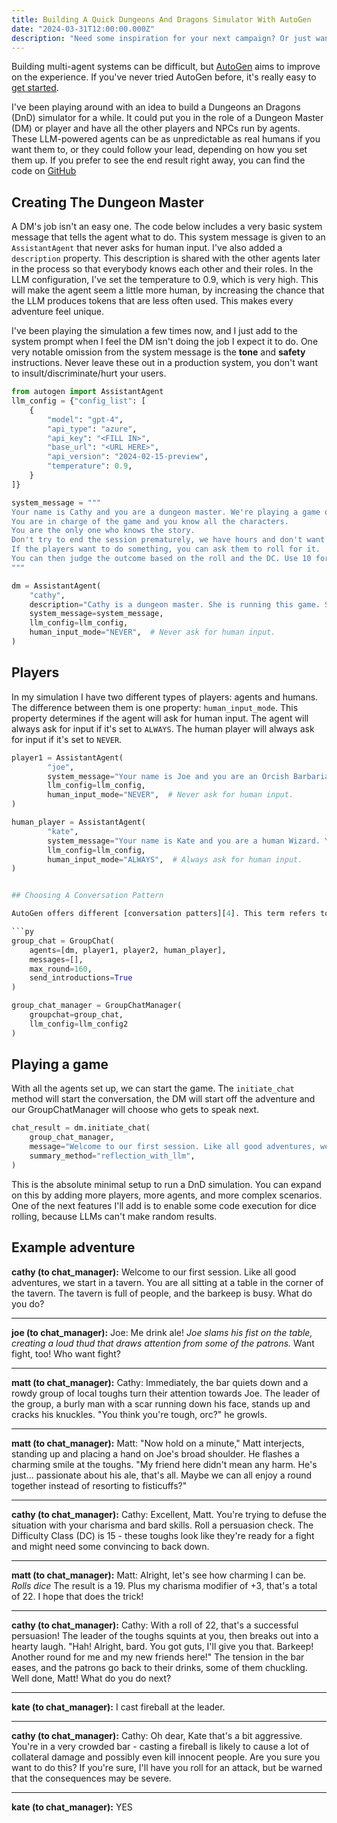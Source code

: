 ```yaml
---
title: Building A Quick Dungeons And Dragons Simulator With AutoGen
date: "2024-03-31T12:00:00.000Z"
description: "Need some inspiration for your next campaign? Or just want to play around with AutoGen? Let's build something fun!"
---
```


Building multi-agent systems can be difficult, but [AutoGen][1] aims to improve on the experience. If you've never tried AutoGen before, it's really easy to [get started][2].

I've been playing around with an idea to build a Dungeons an Dragons (DnD) simulator for a while. It could put you in the role of a Dungeon Master (DM) or player and have all the other players and NPCs run by agents. These LLM-powered agents can be as unpredictable as real humans if you want them to, or they could follow your lead, depending on how you set them up. If you prefer to see the end result right away, you can find the code on [GitHub][3]

## Creating The Dungeon Master

A DM's job isn't an easy one. The code below includes a very basic system message that tells the agent what to do. This system message is given to an `AssistantAgent` that never asks for human input. I've also added a `description` property. This description is shared with the other agents later in the process so that everybody knows each other and their roles. In the LLM configuration, I've set the temperature to 0.9, which is very high. This will make the agent seem a little more human, by increasing the chance that the LLM produces tokens that are less often used. This makes every adventure feel unique.

I've been playing the simulation a few times now, and I just add to the system prompt when I feel the DM isn't doing the job I expect it to do. One very notable omission from the system message is the **tone** and **safety** instructions. Never leave these out in a production system, you don't want to insult/discriminate/hurt your users.

```py
from autogen import AssistantAgent
llm_config = {"config_list": [
    {
        "model": "gpt-4",
        "api_type": "azure",
        "api_key": "<FILL IN>",
        "base_url": "<URL HERE>",
        "api_version": "2024-02-15-preview",
        "temperature": 0.9,
    }
]}

system_message = """
Your name is Cathy and you are a dungeon master. We're playing a game of Dungeons and Dragons 5E.
You are in charge of the game and you know all the characters. 
You are the only one who knows the story. 
Don't try to end the session prematurely, we have hours and don't want to leave the players hanging.
If the players want to do something, you can ask them to roll for it.
You can then judge the outcome based on the roll and the DC. Use 10 for an easy task, 15 for a medium task, and 20 for a hard task.
"""

dm = AssistantAgent(
    "cathy",
    description="Cathy is a dungeon master. She is running this game. She can make players roll for actions and she knows the story. She is in charge.",
    system_message=system_message,
    llm_config=llm_config,
    human_input_mode="NEVER",  # Never ask for human input.
)
```

## Players

In my simulation I have two different types of players: agents and humans. The difference between them is one property: `human_input_mode`. This property determines if the agent will ask for human input. The agent will always ask for input if it's set to `ALWAYS`. The human player will always ask for input if it's set to `NEVER`.

```py
player1 = AssistantAgent(
        "joe",
        system_message="Your name is Joe and you are an Orcish Barbarian. You are a big, strong, and dumb. You are not very good at talking, but you are good at fighting. You are loyal to your friends and you are always ready to fight.",
        llm_config=llm_config,
        human_input_mode="NEVER",  # Never ask for human input.
)

human_player = AssistantAgent(
        "kate",
        system_message="Your name is Kate and you are a human Wizard. You are not very good at fighting, but you are good at magic. You are loyal to your friends and you are always ready to cast a spell.",
        llm_config=llm_config,
        human_input_mode="ALWAYS",  # Always ask for human input.
)
```

```py

## Choosing A Conversation Pattern

AutoGen offers different [conversation patters][4]. This term refers to the way that the agents will converse with each other. For my DnD simulator, I want all the agents to be able to receive messages from each other. Just like in real life, when a player speaks at the table, everyone including the DM can hear them. In AutoGen this is called a `GroupChat`, they are easy to set up, but every group chat needs a `GroupChatManager`. This manager determines who gets to speak, the manager will never speak and is purely an orchestrator to enable messaging between the rest.

```py
group_chat = GroupChat(
    agents=[dm, player1, player2, human_player],
    messages=[],
    max_round=160,
    send_introductions=True
)

group_chat_manager = GroupChatManager(
    groupchat=group_chat,
    llm_config=llm_config2
)
```

## Playing a game

With all the agents set up, we can start the game. The `initiate_chat` method will start the conversation, the DM will start off the adventure and our GroupChatManager will choose who gets to speak next.


```py
chat_result = dm.initiate_chat(
    group_chat_manager,
    message="Welcome to our first session. Like all good adventures, we start in a tavern. You are all sitting at a table in the corner of the tavern. The tavern is full of people, and the barkeep is busy. What do you do?",
    summary_method="reflection_with_llm",
)
```

This is the absolute minimal setup to run a DnD simulation. You can expand on this by adding more players, more agents, and more complex scenarios. One of the next features I'll add is to enable some code execution for dice rolling, because LLMs can't make random results.

## Example adventure

**cathy (to chat_manager):**
Welcome to our first session. Like all good adventures, we start in a tavern. You are all sitting at a table in the corner of the tavern. The tavern is full of people, and the barkeep is busy. What do you do?

--------------------------------------------------------------------------------
**joe (to chat_manager):**
Joe: Me drink ale! *Joe slams his fist on the table, creating a loud thud that draws attention from some of the patrons.* Want fight, too! Who want fight?

--------------------------------------------------------------------------------
**matt (to chat_manager):**
Cathy: Immediately, the bar quiets down and a rowdy group of local toughs turn their attention towards Joe. The leader of the group, a burly man with a scar running down his face, stands up and cracks his knuckles. "You think you're tough, orc?" he growls.

--------------------------------------------------------------------------------
**matt (to chat_manager):**
Matt: "Now hold on a minute," Matt interjects, standing up and placing a hand on Joe's broad shoulder. He flashes a charming smile at the toughs. "My friend here didn't mean any harm. He's just... passionate about his ale, that's all. Maybe we can all enjoy a round together instead of resorting to fisticuffs?"

--------------------------------------------------------------------------------
**cathy (to chat_manager):**
Cathy: Excellent, Matt. You're trying to defuse the situation with your charisma and bard skills. Roll a persuasion check. The Difficulty Class (DC) is 15 - these toughs look like they're ready for a fight and might need some convincing to back down.

--------------------------------------------------------------------------------
**matt (to chat_manager):**
Matt: Alright, let's see how charming I can be. *Rolls dice* The result is a 19. Plus my charisma modifier of +3, that's a total of 22. I hope that does the trick!

--------------------------------------------------------------------------------
**cathy (to chat_manager):**
Cathy: With a roll of 22, that's a successful persuasion! The leader of the toughs squints at you, then breaks out into a hearty laugh. "Hah! Alright, bard. You got guts, I'll give you that. Barkeep! Another round for me and my new friends here!" The tension in the bar eases, and the patrons go back to their drinks, some of them chuckling. Well done, Matt! What do you do next?

--------------------------------------------------------------------------------
**kate (to chat_manager):**
I cast fireball at the leader.

--------------------------------------------------------------------------------
**cathy (to chat_manager):**
Cathy: Oh dear, Kate that's a bit aggressive. You're in a very crowded bar - casting a fireball is likely to cause a lot of collateral damage and possibly even kill innocent people. Are you sure you want to do this? If you're sure, I'll have you roll for an attack, but be warned that the consequences may be severe.

--------------------------------------------------------------------------------
**kate (to chat_manager):**
YES

[1]: https://microsoft.github.io/autogen/
[2]: https://microsoft.github.io/autogen/docs/Getting-Started
[3]: https://github.com/MatthijsvdVeer/autogen/tree/main/dnd-simple
[4]: https://microsoft.github.io/autogen/docs/Use-Cases/agent_chat#supporting-diverse-conversation-patterns
